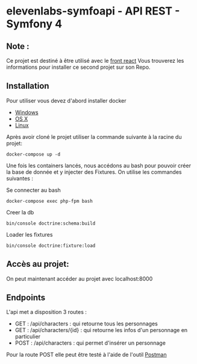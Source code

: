 # elevenlabs-symfoapi - API REST - Symfony 4

## Note :

Ce projet est destiné à être utilisé avec le [front react](https://github.com/Vubs/eleven-react)
Vous trouverez les informations pour installer ce second projet sur son Repo.

## Installation

Pour utiliser vous devez d'abord installer docker

* [Windows](https://docs.docker.com/windows/started)
* [OS X](https://docs.docker.com/mac/started/)
* [Linux](https://docs.docker.com/linux/started/)

Après avoir cloné le projet utiliser la commande suivante à la racine du projet:

```
docker-compose up -d
```

Une fois les containers lancés, nous accédons au bash pour pouvoir créer la base de donnée et y injecter des Fixtures.
On utilise les commandes suivantes :

Se connecter au bash
```
docker-compose exec php-fpm bash
```

Creer la db
```
bin/console doctrine:schema:build
```

Loader les fixtures
```
bin/console doctrine:fixture:load
```

## Accès au projet:
On peut maintenant accéder au projet avec localhost:8000


## Endpoints
L'api met a disposition 3 routes :
* GET  : /api/characters : qui retourne tous les personnages
* GET  : /api/characters/{id} : qui retourne les infos d'un personnage en particulier
* POST : /api/characters : qui permet d'insérer un personnage

Pour la route POST elle peut être testé à l'aide de l'outil [Postman](https://www.getpostman.com/)

